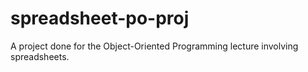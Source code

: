 # spreadsheet-po-proj
A project done for the Object-Oriented Programming lecture involving spreadsheets.
